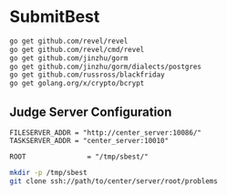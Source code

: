 # SubmitBest

```bash
go get github.com/revel/revel
go get github.com/revel/cmd/revel
go get github.com/jinzhu/gorm
go get github.com/jinzhu/gorm/dialects/postgres
go get github.com/russross/blackfriday
go get golang.org/x/crypto/bcrypt
```

## Judge Server Configuration

```
FILESERVER_ADDR = "http://center_server:10086/"
TASKSERVER_ADDR = "center_server:10010"

ROOT               = "/tmp/sbest/"
```

```bash
mkdir -p /tmp/sbest
git clone ssh://path/to/center/server/root/problems
```
